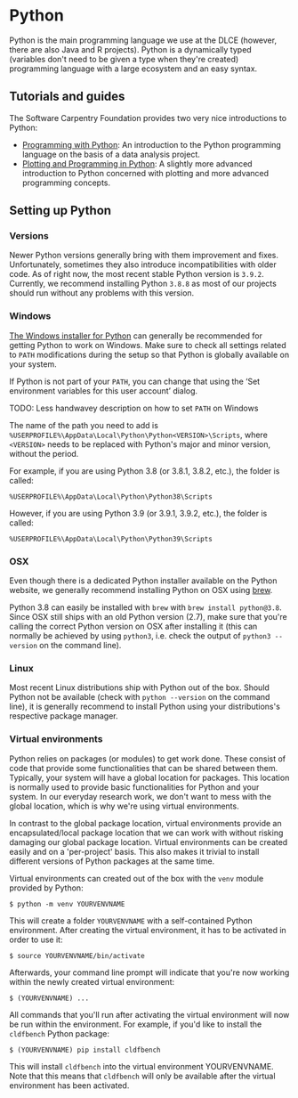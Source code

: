 # Python

Python is the main programming language we use at the DLCE (however, there are
also Java and R projects). Python is a dynamically typed (variables don't need
to be given a type when they're created) programming language with a large
ecosystem and an easy syntax.

## Tutorials and guides

The Software Carpentry Foundation provides two very nice introductions to
Python:

- [Programming with
  Python](https://swcarpentry.github.io/python-novice-inflammation/index.html):
  An introduction to the Python programming language on the basis of a data
  analysis project.
- [Plotting and Programming in
  Python](https://swcarpentry.github.io/python-novice-gapminder/): A slightly
  more advanced introduction to Python concerned with plotting and more advanced
  programming concepts.

## Setting up Python

### Versions

Newer Python versions generally bring with them improvement and fixes.
Unfortunately, sometimes they also introduce incompatibilities with older code.
As of right now, the most recent stable Python version is `3.9.2`. Currently, we
recommend installing Python `3.8.8` as most of our projects should run without
any problems with this version.

### Windows

[The Windows installer for Python](https://www.python.org/downloads/windows/)
can generally be recommended for getting Python to work on Windows. Make sure to
check all settings related to `PATH` modifications during the setup so that
Python is globally available on your system.

If Python is not part of your `PATH`, you can change that using the ‘Set
environment variables for this user account’ dialog.

TODO: Less handwavey description on how to set `PATH` on Windows

The name of the path you need to add is
`%USERPROFILE%\AppData\Local\Python\Python<VERSION>\Scripts`, where `<VERSION>`
needs to be replaced with Python's major and minor version, without the period.

For example, if you are using Python 3.8 (or 3.8.1, 3.8.2, etc.), the folder is
called:

    %USERPROFILE%\AppData\Local\Python\Python38\Scripts

However, if you are using Python 3.9 (or 3.9.1, 3.9.2, etc.), the folder is
called:

    %USERPROFILE%\AppData\Local\Python\Python39\Scripts

### OSX

Even though there is a dedicated Python installer available on the Python
website, we generally recommend installing Python on OSX using
[brew](https://brew.sh/).

Python 3.8 can easily be installed with `brew` with `brew install python@3.8`.
Since OSX still ships with an old Python version (2.7), make sure that you're
calling the correct Python version on OSX after installing it (this can normally
be achieved by using `python3`, i.e. check the output of `python3 --version` on
the command line).

### Linux

Most recent Linux distributions ship with Python out of the box. Should Python
not be available (check with `python --version` on the command line), it is
generally recommend to install Python using your distributions's respective
package manager.

### Virtual environments

Python relies on packages (or modules) to get work done. These consist of code
that provide some functionalities that can be shared between them. Typically,
your system will have a global location for packages. This location is normally
used to provide basic functionalities for Python and your system. In our
everyday research work, we don't want to mess with the global location, which is
why we're using virtual environments.

In contrast to the global package location, virtual environments provide an
encapsulated/local package location that we can work with without risking
damaging our global package location. Virtual environments can be created easily
and on a 'per-project' basis. This also makes it trivial to install different
versions of Python packages at the same time.

Virtual environments can created out of the box with the `venv` module provided
by Python:

```
$ python -m venv YOURVENVNAME
```

This will create a folder `YOURVENVNAME` with a self-contained Python
environment. After creating the virtual environment, it has to be activated in
order to use it:

```
$ source YOURVENVNAME/bin/activate
```

Afterwards, your command line prompt will indicate that you're now working
within the newly created virtual environment:

```
$ (YOURVENVNAME) ...
```

All commands that you'll run after activating the virtual environment will now
be run within the environment. For example, if you'd like to install the
`cldfbench` Python package:

```
$ (YOURVENVNAME) pip install cldfbench
```

This will install `cldfbench` into the virtual environment YOURVENVNAME. Note
that this means that `cldfbench` will only be available after the virtual
environment has been activated.

